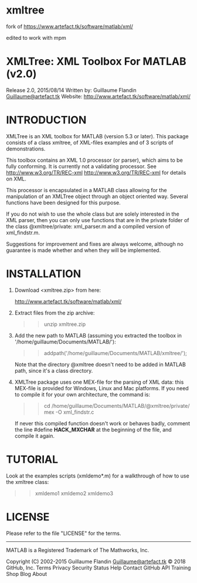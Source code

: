# xmltree

fork of https://www.artefact.tk/software/matlab/xml/

edited to work with mpm

XMLTree: XML Toolbox For MATLAB (v2.0)
 ======================================

 Release 2.0, 2015/08/14
 Written by:  Guillaume Flandin <Guillaume@artefact.tk>
 Website: <http://www.artefact.tk/software/matlab/xml/>
			 
 INTRODUCTION
 ============
 
 XMLTree is an XML toolbox for MATLAB (version 5.3 or later).
 This package consists of a class xmltree, of XML-files examples
 and of 3 scripts of demonstrations.

 This toolbox contains an XML 1.0 processor (or parser), which aims
 to be fully conforming. It is currently not a validating processor.
 See http://www.w3.org/TR/REC-xml <http://www.w3.org/TR/REC-xml>
 for details on XML.

 This processor is encapsulated in a MATLAB class allowing for the
 manipulation of an XMLTree object through an object oriented way.
 Several functions have been designed for this purpose.

 If you do not wish to use the whole class but are solely interested
 in the XML parser, then you can only use functions that are in the
 private folder of the class @xmltree/private: xml_parser.m and a
 compiled version of xml_findstr.m.

 Suggestions for improvement and fixes are always welcome, although no 
 guarantee is made whether and when they will be implemented.

 INSTALLATION
 ============
 
 1) Download <xmltree.zip> from here:
 
    <http://www.artefact.tk/software/matlab/xml/>

 2) Extract files from the zip archive:
 
    >> unzip xmltree.zip

 3) Add the new path to MATLAB (assuming you extracted the toolbox
    in '/home/guillaume/Documents/MATLAB/'):

    >> addpath('/home/guillaume/Documents/MATLAB/xmltree/');
    
    Note that the directory @xmltree doesn't need to be added in MATLAB 
    path, since it's a class directory. 

 4) XMLTree package uses one MEX-file for the parsing of XML data: 
    this MEX-file is provided for Windows, Linux and Mac platforms.
    If you need to compile it for your own architecture, the command is:

    >> cd /home/guillaume/Documents/MATLAB/@xmltree/private/
    >> mex -O xml_findstr.c

    If never this compiled function doesn't work or behaves badly, 
    comment the line #define __HACK_MXCHAR__ at the beginning of the 
    file, and compile it again.

 TUTORIAL
 ========
 
 Look at the examples scripts (xmldemo*.m) for a walkthrough of how
 to use the xmltree class:

 >> xmldemo1
 >> xmldemo2
 >> xmldemo3

 LICENSE
 =======

 Please refer to the file "LICENSE" for the terms.

 -------------------------------------------------------------------------------
 MATLAB is a Registered Trademark of The Mathworks, Inc.
 
 Copyright (C) 2002-2015 Guillaume Flandin <Guillaume@artefact.tk>
© 2018 GitHub, Inc.
Terms
Privacy
Security
Status
Help
Contact GitHub
API
Training
Shop
Blog
About

